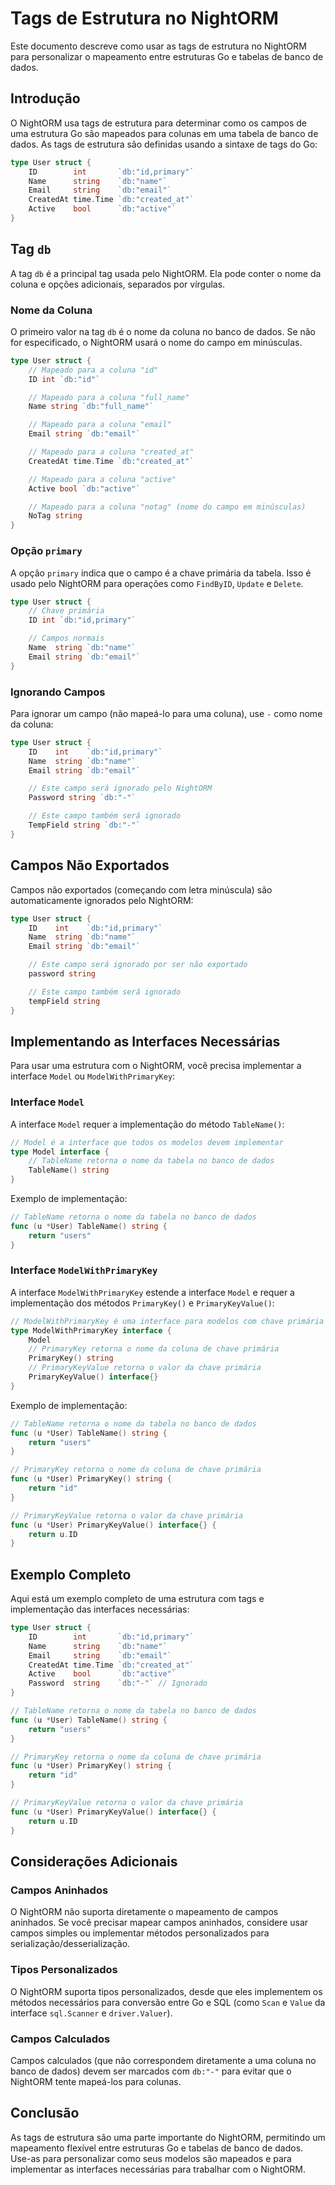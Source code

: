 # Tags de Estrutura no NightORM

Este documento descreve como usar as tags de estrutura no NightORM para personalizar o mapeamento entre estruturas Go e tabelas de banco de dados.

## Introdução

O NightORM usa tags de estrutura para determinar como os campos de uma estrutura Go são mapeados para colunas em uma tabela de banco de dados. As tags de estrutura são definidas usando a sintaxe de tags do Go:

```go
type User struct {
    ID        int       `db:"id,primary"`
    Name      string    `db:"name"`
    Email     string    `db:"email"`
    CreatedAt time.Time `db:"created_at"`
    Active    bool      `db:"active"`
}
```

## Tag `db`

A tag `db` é a principal tag usada pelo NightORM. Ela pode conter o nome da coluna e opções adicionais, separados por vírgulas.

### Nome da Coluna

O primeiro valor na tag `db` é o nome da coluna no banco de dados. Se não for especificado, o NightORM usará o nome do campo em minúsculas.

```go
type User struct {
    // Mapeado para a coluna "id"
    ID int `db:"id"`

    // Mapeado para a coluna "full_name"
    Name string `db:"full_name"`

    // Mapeado para a coluna "email"
    Email string `db:"email"`

    // Mapeado para a coluna "created_at"
    CreatedAt time.Time `db:"created_at"`

    // Mapeado para a coluna "active"
    Active bool `db:"active"`

    // Mapeado para a coluna "notag" (nome do campo em minúsculas)
    NoTag string
}
```

### Opção `primary`

A opção `primary` indica que o campo é a chave primária da tabela. Isso é usado pelo NightORM para operações como `FindByID`, `Update` e `Delete`.

```go
type User struct {
    // Chave primária
    ID int `db:"id,primary"`

    // Campos normais
    Name  string `db:"name"`
    Email string `db:"email"`
}
```

### Ignorando Campos

Para ignorar um campo (não mapeá-lo para uma coluna), use `-` como nome da coluna:

```go
type User struct {
    ID    int    `db:"id,primary"`
    Name  string `db:"name"`
    Email string `db:"email"`

    // Este campo será ignorado pelo NightORM
    Password string `db:"-"`

    // Este campo também será ignorado
    TempField string `db:"-"`
}
```

## Campos Não Exportados

Campos não exportados (começando com letra minúscula) são automaticamente ignorados pelo NightORM:

```go
type User struct {
    ID    int    `db:"id,primary"`
    Name  string `db:"name"`
    Email string `db:"email"`

    // Este campo será ignorado por ser não exportado
    password string

    // Este campo também será ignorado
    tempField string
}
```

## Implementando as Interfaces Necessárias

Para usar uma estrutura com o NightORM, você precisa implementar a interface `Model` ou `ModelWithPrimaryKey`:

### Interface `Model`

A interface `Model` requer a implementação do método `TableName()`:

```go
// Model é a interface que todos os modelos devem implementar
type Model interface {
    // TableName retorna o nome da tabela no banco de dados
    TableName() string
}
```

Exemplo de implementação:

```go
// TableName retorna o nome da tabela no banco de dados
func (u *User) TableName() string {
    return "users"
}
```

### Interface `ModelWithPrimaryKey`

A interface `ModelWithPrimaryKey` estende a interface `Model` e requer a implementação dos métodos `PrimaryKey()` e `PrimaryKeyValue()`:

```go
// ModelWithPrimaryKey é uma interface para modelos com chave primária
type ModelWithPrimaryKey interface {
    Model
    // PrimaryKey retorna o nome da coluna de chave primária
    PrimaryKey() string
    // PrimaryKeyValue retorna o valor da chave primária
    PrimaryKeyValue() interface{}
}
```

Exemplo de implementação:

```go
// TableName retorna o nome da tabela no banco de dados
func (u *User) TableName() string {
    return "users"
}

// PrimaryKey retorna o nome da coluna de chave primária
func (u *User) PrimaryKey() string {
    return "id"
}

// PrimaryKeyValue retorna o valor da chave primária
func (u *User) PrimaryKeyValue() interface{} {
    return u.ID
}
```

## Exemplo Completo

Aqui está um exemplo completo de uma estrutura com tags e implementação das interfaces necessárias:

```go
type User struct {
    ID        int       `db:"id,primary"`
    Name      string    `db:"name"`
    Email     string    `db:"email"`
    CreatedAt time.Time `db:"created_at"`
    Active    bool      `db:"active"`
    Password  string    `db:"-"` // Ignorado
}

// TableName retorna o nome da tabela no banco de dados
func (u *User) TableName() string {
    return "users"
}

// PrimaryKey retorna o nome da coluna de chave primária
func (u *User) PrimaryKey() string {
    return "id"
}

// PrimaryKeyValue retorna o valor da chave primária
func (u *User) PrimaryKeyValue() interface{} {
    return u.ID
}
```

## Considerações Adicionais

### Campos Aninhados

O NightORM não suporta diretamente o mapeamento de campos aninhados. Se você precisar mapear campos aninhados, considere usar campos simples ou implementar métodos personalizados para serialização/desserialização.

### Tipos Personalizados

O NightORM suporta tipos personalizados, desde que eles implementem os métodos necessários para conversão entre Go e SQL (como `Scan` e `Value` da interface `sql.Scanner` e `driver.Valuer`).

### Campos Calculados

Campos calculados (que não correspondem diretamente a uma coluna no banco de dados) devem ser marcados com `db:"-"` para evitar que o NightORM tente mapeá-los para colunas.

## Conclusão

As tags de estrutura são uma parte importante do NightORM, permitindo um mapeamento flexível entre estruturas Go e tabelas de banco de dados. Use-as para personalizar como seus modelos são mapeados e para implementar as interfaces necessárias para trabalhar com o NightORM.
